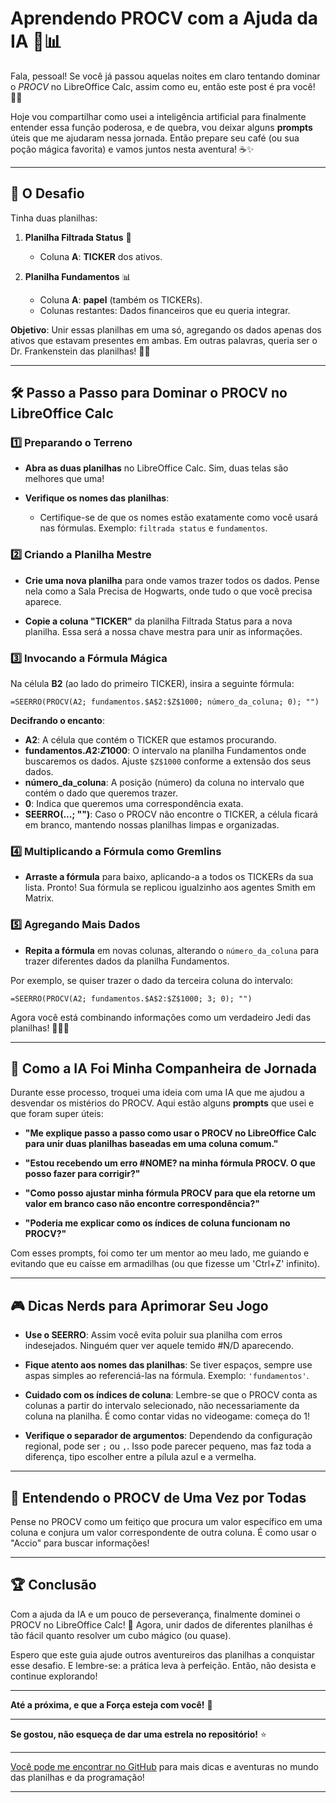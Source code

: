 # Aprendendo PROCV com a Ajuda da IA 🤖📊

Fala, pessoal! Se você já passou aquelas noites em claro tentando dominar o *PROCV* no LibreOffice Calc, assim como eu, então este post é pra você! 🧙‍♂️

Hoje vou compartilhar como usei a inteligência artificial para finalmente entender essa função poderosa, e de quebra, vou deixar alguns **prompts** úteis que me ajudaram nessa jornada. Então prepare seu café (ou sua poção mágica favorita) e vamos juntos nesta aventura! ☕✨

---

## 🧩 O Desafio

Tinha duas planilhas:

1. **Planilha Filtrada Status** 📄
   - Coluna **A**: **TICKER** dos ativos.

2. **Planilha Fundamentos** 📊
   - Coluna **A**: **papel** (também os TICKERs).
   - Colunas restantes: Dados financeiros que eu queria integrar.

**Objetivo**: Unir essas planilhas em uma só, agregando os dados apenas dos ativos que estavam presentes em ambas. Em outras palavras, queria ser o Dr. Frankenstein das planilhas! 🧟‍♂️

---

## 🛠️ Passo a Passo para Dominar o PROCV no LibreOffice Calc

### 1️⃣ Preparando o Terreno

- **Abra as duas planilhas** no LibreOffice Calc. Sim, duas telas são melhores que uma!

- **Verifique os nomes das planilhas**:
  - Certifique-se de que os nomes estão exatamente como você usará nas fórmulas. Exemplo: `filtrada status` e `fundamentos`.

### 2️⃣ Criando a Planilha Mestre

- **Crie uma nova planilha** para onde vamos trazer todos os dados. Pense nela como a Sala Precisa de Hogwarts, onde tudo o que você precisa aparece.

- **Copie a coluna "TICKER"** da planilha Filtrada Status para a nova planilha. Essa será a nossa chave mestra para unir as informações.

### 3️⃣ Invocando a Fórmula Mágica

Na célula **B2** (ao lado do primeiro TICKER), insira a seguinte fórmula:

```plaintext
=SEERRO(PROCV(A2; fundamentos.$A$2:$Z$1000; número_da_coluna; 0); "")
```

**Decifrando o encanto**:

- **A2**: A célula que contém o TICKER que estamos procurando.
- **fundamentos.$A$2:$Z$1000**: O intervalo na planilha Fundamentos onde buscaremos os dados. Ajuste `$Z$1000` conforme a extensão dos seus dados.
- **número_da_coluna**: A posição (número) da coluna no intervalo que contém o dado que queremos trazer.
- **0**: Indica que queremos uma correspondência exata.
- **SEERRO(...; "")**: Caso o PROCV não encontre o TICKER, a célula ficará em branco, mantendo nossas planilhas limpas e organizadas.

### 4️⃣ Multiplicando a Fórmula como Gremlins

- **Arraste a fórmula** para baixo, aplicando-a a todos os TICKERs da sua lista. Pronto! Sua fórmula se replicou igualzinho aos agentes Smith em Matrix.

### 5️⃣ Agregando Mais Dados

- **Repita a fórmula** em novas colunas, alterando o `número_da_coluna` para trazer diferentes dados da planilha Fundamentos.

Por exemplo, se quiser trazer o dado da terceira coluna do intervalo:

```plaintext
=SEERRO(PROCV(A2; fundamentos.$A$2:$Z$1000; 3; 0); "")
```

Agora você está combinando informações como um verdadeiro Jedi das planilhas! 🧘‍♂️✨

---

## 🤖 Como a IA Foi Minha Companheira de Jornada

Durante esse processo, troquei uma ideia com uma IA que me ajudou a desvendar os mistérios do PROCV. Aqui estão alguns **prompts** que usei e que foram super úteis:

- **"Me explique passo a passo como usar o PROCV no LibreOffice Calc para unir duas planilhas baseadas em uma coluna comum."**

- **"Estou recebendo um erro #NOME? na minha fórmula PROCV. O que posso fazer para corrigir?"**

- **"Como posso ajustar minha fórmula PROCV para que ela retorne um valor em branco caso não encontre correspondência?"**

- **"Poderia me explicar como os índices de coluna funcionam no PROCV?"**

Com esses prompts, foi como ter um mentor ao meu lado, me guiando e evitando que eu caísse em armadilhas (ou que fizesse um 'Ctrl+Z' infinito).

---

## 🎮 Dicas Nerds para Aprimorar Seu Jogo

- **Use o SEERRO**: Assim você evita poluir sua planilha com erros indesejados. Ninguém quer ver aquele temido #N/D aparecendo.

- **Fique atento aos nomes das planilhas**: Se tiver espaços, sempre use aspas simples ao referenciá-las na fórmula. Exemplo: `'fundamentos'`.

- **Cuidado com os índices de coluna**: Lembre-se que o PROCV conta as colunas a partir do intervalo selecionado, não necessariamente da coluna na planilha. É como contar vidas no videogame: começa do 1!

- **Verifique o separador de argumentos**: Dependendo da configuração regional, pode ser `;` ou `,`. Isso pode parecer pequeno, mas faz toda a diferença, tipo escolher entre a pílula azul e a vermelha.

---

## 🧠 Entendendo o PROCV de Uma Vez por Todas

Pense no PROCV como um feitiço que procura um valor específico em uma coluna e conjura um valor correspondente de outra coluna. É como usar o "Accio" para buscar informações!

---

## 🏆 Conclusão

Com a ajuda da IA e um pouco de perseverança, finalmente dominei o PROCV no LibreOffice Calc! 🥳 Agora, unir dados de diferentes planilhas é tão fácil quanto resolver um cubo mágico (ou quase).

Espero que este guia ajude outros aventureiros das planilhas a conquistar esse desafio. E lembre-se: a prática leva à perfeição. Então, não desista e continue explorando!

---

**Até a próxima, e que a Força esteja com você!** 🖖

---

**Se gostou, não esqueça de dar uma estrela no repositório!** ⭐

---

[Você pode me encontrar no GitHub](https://github.com/seu-usuario) para mais dicas e aventuras no mundo das planilhas e da programação!

---
